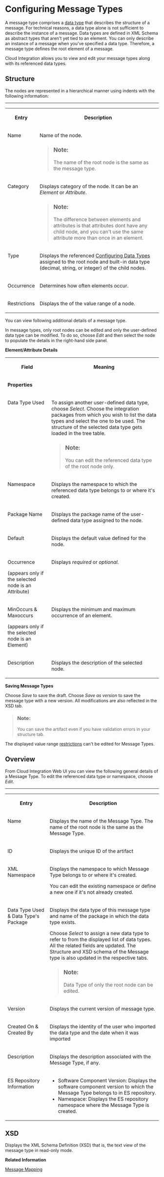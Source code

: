 <!-- loio2eb71b84b55f4269a5379f6efe9a6f3a -->

# Configuring Message Types

A message type comprises a [data type](configuring-data-types-97ad101.md) that describes the structure of a message. For technical reasons, a data type alone is not sufficient to describe the instance of a message. Data types are defined in XML Schema as abstract types that aren't yet tied to an element. You can only describe an instance of a message when you've specified a data type. Therefore, a message type defines the root element of a message.

Cloud Integration allows you to view and edit your message types along with its referenced data types.



<a name="loio2eb71b84b55f4269a5379f6efe9a6f3a__section_kxs_34p_mxb"/>

## Structure

The nodes are represented in a hierarchical manner using indents with the following information:

****


<table>
<tr>
<th valign="top">

Entry

</th>
<th valign="top">

Description

</th>
</tr>
<tr>
<td valign="top">

Name

</td>
<td valign="top">

Name of the node.

> ### Note:  
> The name of the root node is the same as the message type.



</td>
</tr>
<tr>
<td valign="top">

Category

</td>
<td valign="top">

Displays category of the node. It can be an *Element* or *Attribute*.

> ### Note:  
> The difference between elements and attributes is that attributes dont have any child node, and you can't use the same attribute more than once in an element.



</td>
</tr>
<tr>
<td valign="top">

Type

</td>
<td valign="top">

Displays the referenced [Configuring Data Types](configuring-data-types-97ad101.md) assigned to the root node and built-in data type \(decimal, string, or integer\) of the child nodes.

</td>
</tr>
<tr>
<td valign="top">

Occurrence

</td>
<td valign="top">

Determines how often elements occur.

</td>
</tr>
<tr>
<td valign="top">

Restrictions

</td>
<td valign="top">

Displays the of the value range of a node.

</td>
</tr>
</table>

You can view following additional details of a message type.

In message types, only root nodes can be edited and only the user-defined data type can be modified. To do so, choose *Edit* and then select the node to populate the details in the right-hand side panel.

**Element/Attribute Details**


<table>
<tr>
<th valign="top">

Field

</th>
<th valign="top">

Meaning

</th>
</tr>
<tr>
<td valign="top" colspan="2">

**Properties**

</td>
</tr>
<tr>
<td valign="top">

Data Type Used

</td>
<td valign="top">

To assign another user-defined data type, choose *Select*. Choose the integration packages from which you wish to list the data types and select the one to be used. The structure of the selected data type gets loaded in the tree table.

> ### Note:  
> You can edit the referenced data type of the root node only.



</td>
</tr>
<tr>
<td valign="top">

Namespace

</td>
<td valign="top">

Displays the namespace to which the referenced data type belongs to or where it's created.

</td>
</tr>
<tr>
<td valign="top">

Package Name

</td>
<td valign="top">

Displays the package name of the user-defined data type assigned to the node.

</td>
</tr>
<tr>
<td valign="top">

Default

</td>
<td valign="top">

Displays the default value defined for the node.

</td>
</tr>
<tr>
<td valign="top">

Occurrence

\(appears only if the selected node is an Attribute\)

</td>
<td valign="top">

Displays *required* or *optional*.

</td>
</tr>
<tr>
<td valign="top">

MinOccurs & Maxoccurs

\(appears only if the selected node is an Element\)

</td>
<td valign="top">

Displays the minimum and maximum occurrence of an element.

</td>
</tr>
<tr>
<td valign="top">

Description

</td>
<td valign="top">

Displays the description of the selected node.

</td>
</tr>
</table>

**Saving Message Types**

Choose *Save* to save the draft. Choose *Save as version* to save the message type with a new version. All modifications are also reflected in the XSD tab.

> ### Note:  
> You can save the artifact even if you have validation errors in your structure tab.

The displayed value range [restrictions](editing-data-type-7136a31.md#loio7136a3141d294a8a86884a3b03aad5b4__table_xtn_yqp_l5b) can't be edited for Message Types.



<a name="loio2eb71b84b55f4269a5379f6efe9a6f3a__section_djw_j4p_mxb"/>

## Overview

From Cloud Integration Web UI you can view the following general details of a Message Type. To edit the referenced data type or namespace, choose *Edit*.

****


<table>
<tr>
<th valign="top">

Entry

</th>
<th valign="top">

Description

</th>
</tr>
<tr>
<td valign="top">

Name

</td>
<td valign="top">

Displays the name of the Message Type. The name of the root node is the same as the Message Type.

</td>
</tr>
<tr>
<td valign="top">

ID

</td>
<td valign="top">

Displays the unique ID of the artifact

</td>
</tr>
<tr>
<td valign="top">

XML Namespace

</td>
<td valign="top">

Displays the namespace to which Message Type belongs to or where it's created.

You can edit the existing namespace or define a new one if it's not already created.

</td>
</tr>
<tr>
<td valign="top">

Data Type Used & Data Type's Package

</td>
<td valign="top">

Displays the data type of this message type and name of the package in which the data type exists.

Choose *Select* to assign a new data type to refer to from the displayed list of data types. All the related fields are updated. The Structure and XSD schema of the Message type is also updated in the respective tabs.

> ### Note:  
> Data Type of only the root node can be edited.



</td>
</tr>
<tr>
<td valign="top">

Version

</td>
<td valign="top">

Displays the current version of message type.

</td>
</tr>
<tr>
<td valign="top">

Created On & Created By

</td>
<td valign="top">

Displays the identity of the user who imported the data type and the date when it was imported

</td>
</tr>
<tr>
<td valign="top">

Description

</td>
<td valign="top">

Displays the description associated with the Message Type, if any.

</td>
</tr>
<tr>
<td valign="top">

ES Repository Information

</td>
<td valign="top">

-   Software Component Version: Displays the software component version to which the Message Type belongs to in ES repository.
-   Namespace: Displays the ES repository namespace where the Message Type is created.



</td>
</tr>
</table>



<a name="loio2eb71b84b55f4269a5379f6efe9a6f3a__section_u2d_k4p_mxb"/>

## XSD

Displays the XML Schema Definition \(XSD\) that is, the text view of the message type in read-only mode.

**Related Information**  


[Message Mapping](message-mapping-459ccdf.md "")

